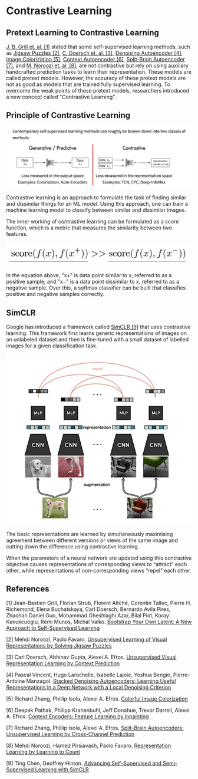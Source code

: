 # Contrastive Learning

## Pretext Learning to Contrastive Learning

[J. B. Grill et. al. [1]](https://arxiv.org/abs/2006.07733) stated that some self-supervised learning methods, such as [Jigsaw Puzzles [2]](https://arxiv.org/abs/1603.09246), [C. Doersch et. al. [3]](https://www.cv-foundation.org/openaccess/content_iccv_2015/papers/Doersch_Unsupervised_Visual_Representation_ICCV_2015_paper.pdf), [Denoising Autoencoder [4]](http://www.jmlr.org/papers/volume11/vincent10a/vincent10a.pdf), [Image Colorization [5]](https://arxiv.org/abs/1603.08511), [Context Autoencoder [6]](https://arxiv.org/abs/1604.07379), [Split-Brain Autoencoder [7]](https://arxiv.org/abs/1611.09842), and [M. Noroozi et. al. [8]](https://openaccess.thecvf.com/content_ICCV_2017/papers/Noroozi_Representation_Learning_by_ICCV_2017_paper.pdf), are  not contrastive but rely on using auxiliary handcrafted prediction tasks to learn their representation. These models are called pretext models. However, the accuracy of these pretext models are not as good as models that are trained fully supervised learning. To overcome the weak points of these pretext models, researchers introduced a new concept called "Contrastive Learning".

## Principle of Contrastive Learning

![Principle of Contrastive Learning](./imgs/principle_of_contrastive_learning.png)

Contrastive learning is an approach to formulate the task of finding similar and dissimilar things for an ML model. Using this approach, one can train a machine learning model to classify between similar and dissimilar images.

The inner working of contrastive learning can be formulated as a score function, which is a metric that measures the similarity between two features.

![Contrast Learning score function](./imgs/contrast_learning_eq.png)

In the equation above, "x+" is data point similar to x, referred to as a positive sample, and "x−" is a data point dissimilar to x, referred to as a negative sample. Over this, a softmax classifier can be built that classifies positive and negative samples correctly.

## SimCLR

Google has introduced a framework called [SimCLR [9]](https://ai.googleblog.com/2020/04/advancing-self-supervised-and-semi.html) that uses contrastive learning. This framework first learns generic representations of images on an unlabeled dataset and then is fine-tuned with a small dataset of labelled images for a given classification task.

![SimCLR](./imgs/SimCLR.png)

The basic representations are learned by simultaneously maximising agreement between different versions or views of the same image and cutting down the difference using contrastive learning.

When the parameters of a neural network are updated using this contrastive objective causes representations of corresponding views to “attract” each other, while representations of non-corresponding views “repel” each other.

## References

[1] Jean-Bastien Grill, Florian Strub, Florent Altché, Corentin Tallec, Pierre H. Richemond, Elena Buchatskaya, Carl Doersch, Bernardo Avila Pires, Zhaohan Daniel Guo, Mohammad Gheshlaghi Azar, Bilal Piot, Koray Kavukcuoglu, Rémi Munos, Michal Valko. [Bootstrap Your Own Latent: A New Approach to Self-Supervised Learning](https://arxiv.org/abs/2006.07733)

[2] Mehdi Noroozi, Paolo Favaro. [Unsupervised Learning of Visual Representations by Solving Jigsaw Puzzles](https://arxiv.org/abs/1603.09246)

[3] Carl Doersch, Abhinav Gupta, Alexei A. Efros. [Unsupervised Visual Representation Learning by Context Prediction](https://www.cv-foundation.org/openaccess/content_iccv_2015/papers/Doersch_Unsupervised_Visual_Representation_ICCV_2015_paper.pdf)

[4] Pascal Vincent, Hugo Larochelle, Isabelle Lajoie, Yoshua Bengio, Pierre-Antoine Manzagol. [Stacked Denoising Autoencoders: Learning Useful Representations in a Deep Network with a Local Denoising Criterion](http://www.jmlr.org/papers/volume11/vincent10a/vincent10a.pdf)

[5] Richard Zhang, Phillip Isola, Alexei A. Efros. [Colorful Image Colorization](https://arxiv.org/abs/1603.08511)

[6] Deepak Pathak, Philipp Krahenbuhl, Jeff Donahue, Trevor Darrell, Alexei A. Efros. [Context Encoders: Feature Learning by Inpainting](https://arxiv.org/abs/1611.09842)

[7] Richard Zhang, Phillip Isola, Alexei A. Efros. [Split-Brain Autoencoders: Unsupervised Learning by Cross-Channel Prediction](https://arxiv.org/abs/1611.09842)

[8] Mehdi Noroozi, Hamed Pirsiavash, Paolo Favaro. [Representation Learning by Learning to Count](https://openaccess.thecvf.com/content_ICCV_2017/papers/Noroozi_Representation_Learning_by_ICCV_2017_paper.pdf)

[9] Ting Chen, Geoffrey Hinton. [Advancing Self-Supervised and Semi-Supervised Learning with SimCLR](https://ai.googleblog.com/2020/04/advancing-self-supervised-and-semi.html)

